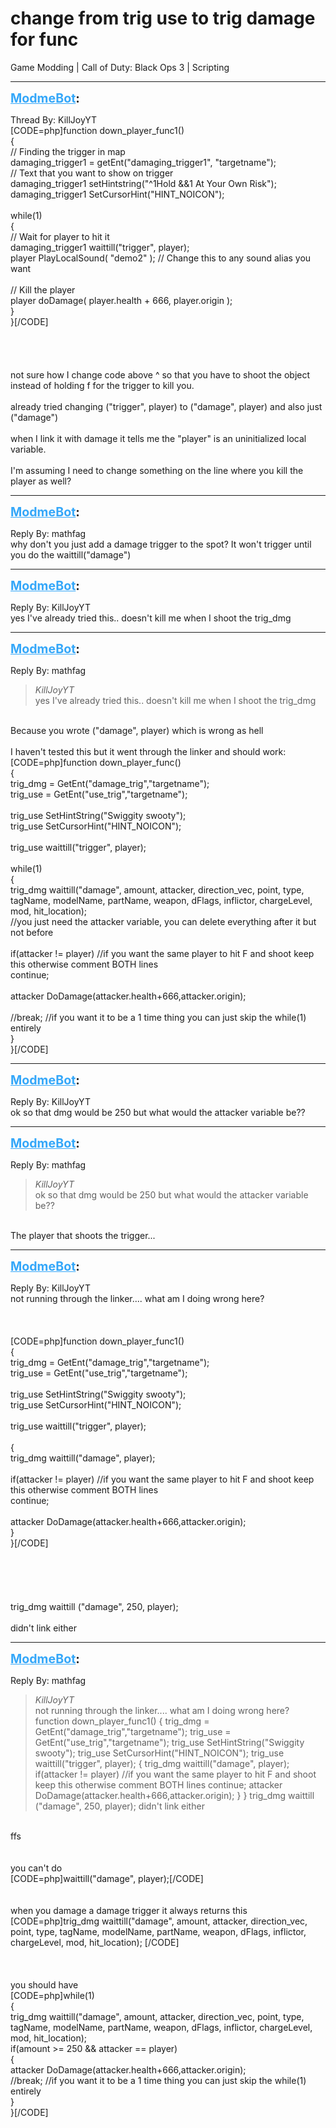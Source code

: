 # change from trig use to trig damage for func
Game Modding | Call of Duty: Black Ops 3 | Scripting

---
<strong style="font-size: 1.4em;"><span style="text-decoration: underline;text-decoration-color: #34a7f9;"><span style="color:#34a7f9;">ModmeBot</span></span>:</strong>

<p>Thread By: KillJoyYT<br />[CODE=php]function down_player_func1()<br />{<br /> // Finding the trigger in map<br /> damaging_trigger1 = getEnt(&quot;damaging_trigger1&quot;, &quot;targetname&quot;);<br /> // Text that you want to show on trigger<br /> damaging_trigger1 setHintstring(&quot;^1Hold &amp;&amp;1 At Your Own Risk&quot;);<br /> damaging_trigger1 SetCursorHint(&quot;HINT_NOICON&quot;);<br /><br /> while(1)<br /> {<br />  // Wait for player to hit it<br />  damaging_trigger1 waittill(&quot;trigger&quot;, player);<br />    player PlayLocalSound( &quot;demo2&quot; );   // Change this to any sound alias you want<br /><br />  // Kill the player<br />  player doDamage( player.health + 666, player.origin );<br /> }<br />}[/CODE]<br /> <br /> <br /> <br /> <br />not sure how I change code above ^ so that you have to shoot the object instead of holding f for the trigger to kill you.<br /> <br />already tried changing (&quot;trigger&quot;, player) to (&quot;damage&quot;, player) and also just (&quot;damage&quot;)<br /> <br />when I link it with damage it tells me the &quot;player&quot; is an uninitialized local variable.<br /> <br />I&#39;m assuming I need to change something on the line where you kill the player as well?</p>

---
<strong style="font-size: 1.4em;"><span style="text-decoration: underline;text-decoration-color: #34a7f9;"><span style="color:#34a7f9;">ModmeBot</span></span>:</strong>

<p>Reply By: mathfag<br />why don&#39;t you just add a damage trigger to the spot? It won&#39;t trigger until you do the waittill(&quot;damage&quot;)</p>

---
<strong style="font-size: 1.4em;"><span style="text-decoration: underline;text-decoration-color: #34a7f9;"><span style="color:#34a7f9;">ModmeBot</span></span>:</strong>

<p>Reply By: KillJoyYT<br />yes I&#39;ve already tried this.. doesn&#39;t kill me when I shoot the trig_dmg</p>

---
<strong style="font-size: 1.4em;"><span style="text-decoration: underline;text-decoration-color: #34a7f9;"><span style="color:#34a7f9;">ModmeBot</span></span>:</strong>

<p>Reply By: mathfag<br /><blockquote><em>KillJoyYT</em><br />yes I&#39;ve already tried this.. doesn&#39;t kill me when I shoot the trig_dmg</blockquote><br /> Because you wrote (&quot;damage&quot;, player) which is wrong as hell<br /> <br />I haven&#39;t tested this but it went through the linker and should work:<br />[CODE=php]function down_player_func()<br />{<br />trig_dmg = GetEnt(&quot;damage_trig&quot;,&quot;targetname&quot;);<br />trig_use = GetEnt(&quot;use_trig&quot;,&quot;targetname&quot;);<br /><br />trig_use SetHintString(&quot;Swiggity swooty&quot;);<br />trig_use SetCursorHint(&quot;HINT_NOICON&quot;);<br /><br />trig_use waittill(&quot;trigger&quot;, player);<br /><br />while(1)<br />	{<br />	trig_dmg waittill(&quot;damage&quot;, amount, attacker, direction_vec, point, type, tagName, modelName, partName, weapon, dFlags, inflictor, chargeLevel, mod, hit_location);	<br />	//you just need the attacker variable, you can delete everything after it but not before<br />	<br />	if(attacker != player) //if you want the same player to hit F and shoot keep this otherwise comment BOTH lines<br />		continue;<br /><br />	attacker DoDamage(attacker.health+666,attacker.origin);<br /><br />	//break; //if you want it to be a 1 time thing you can just skip the while(1) entirely <br />	}<br />}[/CODE]</p>

---
<strong style="font-size: 1.4em;"><span style="text-decoration: underline;text-decoration-color: #34a7f9;"><span style="color:#34a7f9;">ModmeBot</span></span>:</strong>

<p>Reply By: KillJoyYT<br />ok so that dmg would be 250 but what would the attacker variable be??</p>

---
<strong style="font-size: 1.4em;"><span style="text-decoration: underline;text-decoration-color: #34a7f9;"><span style="color:#34a7f9;">ModmeBot</span></span>:</strong>

<p>Reply By: mathfag<br /><blockquote><em>KillJoyYT</em><br />ok so that dmg would be 250 but what would the attacker variable be??</blockquote><br /> The player that shoots the trigger...</p>

---
<strong style="font-size: 1.4em;"><span style="text-decoration: underline;text-decoration-color: #34a7f9;"><span style="color:#34a7f9;">ModmeBot</span></span>:</strong>

<p>Reply By: KillJoyYT<br />not running through the linker.... what am I doing wrong here?<br /> <br /> <br /> <br />[CODE=php]function down_player_func1()<br />{<br />trig_dmg = GetEnt(&quot;damage_trig&quot;,&quot;targetname&quot;);<br />trig_use = GetEnt(&quot;use_trig&quot;,&quot;targetname&quot;);<br /><br />trig_use SetHintString(&quot;Swiggity swooty&quot;);<br />trig_use SetCursorHint(&quot;HINT_NOICON&quot;);<br /><br />trig_use waittill(&quot;trigger&quot;, player);<br /><br />	{<br />	trig_dmg waittill(&quot;damage&quot;, player);<br />	<br />	if(attacker != player) //if you want the same player to hit F and shoot keep this otherwise comment BOTH lines<br />		continue;<br /><br />	attacker DoDamage(attacker.health+666,attacker.origin);<br />	}<br />}[/CODE]<br /> <br /> <br /> <br /> <br /> <br /> trig_dmg waittill (&quot;damage&quot;, 250, player);<br /> <br />didn&#39;t link either</p>

---
<strong style="font-size: 1.4em;"><span style="text-decoration: underline;text-decoration-color: #34a7f9;"><span style="color:#34a7f9;">ModmeBot</span></span>:</strong>

<p>Reply By: mathfag<br /><blockquote><em>KillJoyYT</em><br />not running through the linker.... what am I doing wrong here?       function down_player_func1() { trig_dmg = GetEnt(&quot;damage_trig&quot;,&quot;targetname&quot;); trig_use = GetEnt(&quot;use_trig&quot;,&quot;targetname&quot;); trig_use SetHintString(&quot;Swiggity swooty&quot;); trig_use SetCursorHint(&quot;HINT_NOICON&quot;); trig_use waittill(&quot;trigger&quot;, player); { trig_dmg waittill(&quot;damage&quot;, player); if(attacker != player) //if you want the same player to hit F and shoot keep this otherwise comment BOTH lines continue; attacker DoDamage(attacker.health+666,attacker.origin); } }            trig_dmg waittill (&quot;damage&quot;, 250, player);   didn&#39;t link either        </blockquote><br /> ffs<br /> <br /> <br />you can&#39;t do <br />[CODE=php]waittill(&quot;damage&quot;, player);[/CODE]<br /> <br /> <br />when you damage a damage trigger it always returns this<br />[CODE=php]trig_dmg waittill(&quot;damage&quot;, amount, attacker, direction_vec, point, type, tagName, modelName, partName, weapon, dFlags, inflictor, chargeLevel, mod, hit_location);	[/CODE]<br /> <br /> <br /> <br />you should have<br />[CODE=php]while(1)<br />	{<br />	trig_dmg waittill(&quot;damage&quot;, amount, attacker, direction_vec, point, type, tagName, modelName, partName, weapon, dFlags, inflictor, chargeLevel, mod, hit_location);	<br />	if(amount &gt;= 250 &amp;&amp; attacker == player)<br />		{<br />		attacker DoDamage(attacker.health+666,attacker.origin);<br />		//break; //if you want it to be a 1 time thing you can just skip the while(1) entirely <br />		}<br />	}[/CODE]</p>

